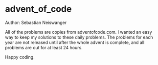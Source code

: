 # advent_of_code
 
Author: Sebastian Neiswanger

All of the problems are copies from adventofcode.com. I wanted an easy way to keep my solutions
to these daily problems. The problems for each year are not released until after the whole advent
is complete, and all problems are out for at least 24 hours.

Happy coding.
